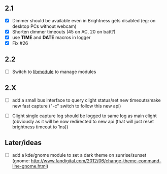 ## 2.1
- [x] Dimmer should be available even in Brightness gets disabled (eg: on desktop PCs without webcam)
- [x] Shorten dimmer timeouts (45 on AC, 20 on batt?)
- [x] use __TIME__ and __DATE__ macros in logger
- [x] Fix #26

## 2.2
- [ ] Switch to [libmodule](https://github.com/FedeDP/libmodule) to manage modules

## 2.X
- [ ] add a small bus interface to query clight status/set new timeouts/make new fast capture ("-c" switch to follow this new api)
- [ ] Clight single capture log should be logged to same log as main clight (obviously as it will be now redirected to new api (that will just reset brightness timeout to 1ns))


## Later/ideas
- [ ] add a kde/gnome module to set a dark theme on sunrise/sunset (gnome: http://www.fandigital.com/2012/06/change-theme-command-line-gnome.html)

